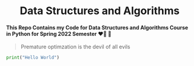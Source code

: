 <h1 align="center">Data Structures and Algorithms</h1> 


#### This Repo Contains my Code for Data Structures and Algorithms Course in Python for Spring 2022 Semester ❤️🦄 🍞

>Premature optimzation is the devil of all evils 

```py
print("Hello World")
```
